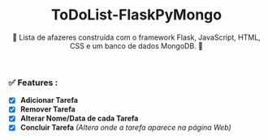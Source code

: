 <h1 align="center">ToDoList-FlaskPyMongo</h1>
<p align="center">🚀 Lista de afazeres construída com o framework Flask, JavaScript, HTML, CSS e um banco de dados MongoDB. 🚀</p>
<br>

### ✅ Features :

- [x] <b>Adicionar Tarefa</b>
- [x] <b>Remover Tarefa</b>
- [x] <b>Alterar Nome/Data de cada Tarefa</b>
- [x] <b>Concluir Tarefa</b><i> (Altera onde a tarefa aparece na página Web) </i>

<br>
